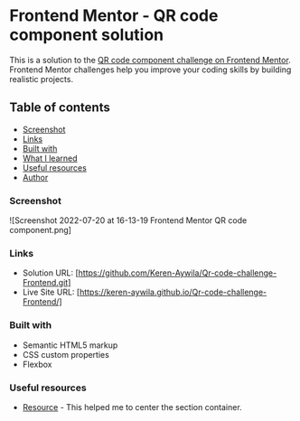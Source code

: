  # Frontend Mentor - QR code component solution

This is a solution to the [QR code component challenge on Frontend Mentor](https://www.frontendmentor.io/challenges/qr-code-component-iux_sIO_H). Frontend Mentor challenges help you improve your coding skills by building realistic projects. 

## Table of contents

  - [Screenshot](#screenshot)
  - [Links](#links)
  - [Built with](#built-with)
  - [What I learned](#what-i-learned)
  - [Useful resources](#useful-resources)
  - [Author](#author)


### Screenshot

![Screenshot 2022-07-20 at 16-13-19 Frontend Mentor QR code component.png]


### Links

- Solution URL: [https://github.com/Keren-Aywila/Qr-code-challenge-Frontend.git] 
- Live Site URL: [https://keren-aywila.github.io/Qr-code-challenge-Frontend/]

### Built with

- Semantic HTML5 markup
- CSS custom properties
- Flexbox


### Useful resources

- [Resource](https://www.stackoverflow.com) - This helped me to center the section container.
